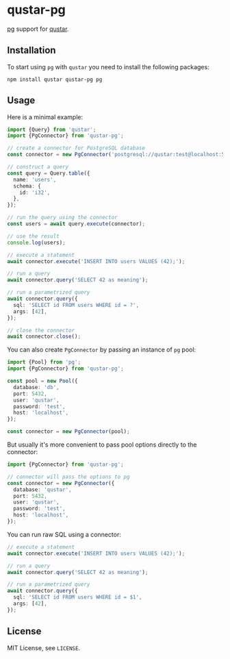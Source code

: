 # qustar-pg

[pg](https://www.npmjs.com/package/pg) support for [qustar](https://www.npmjs.com/package/qustar).

## Installation

To start using `pg` with `qustar` you need to install the following packages:

```
npm install qustar qustar-pg pg
```

## Usage

Here is a minimal example:

```ts
import {Query} from 'qustar';
import {PgConnector} from 'qustar-pg';

// create a connector for PostgreSQL database
const connector = new PgConnector('postgresql://qustar:test@localhost:5432/db');

// construct a query
const query = Query.table({
  name: 'users',
  schema: {
    id: 'i32',
  },
});

// run the query using the connector
const users = await query.execute(connector);

// use the result
console.log(users);

// execute a statement
await connector.execute('INSERT INTO users VALUES (42);');

// run a query
await connector.query('SELECT 42 as meaning');

// run a parametrized query
await connector.query({
  sql: 'SELECT id FROM users WHERE id = ?',
  args: [42],
});

// close the connector
await connector.close();
```

You can also create `PgConnector` by passing an instance of `pg` pool:

```ts
import {Pool} from 'pg';
import {PgConnector} from 'qustar-pg';

const pool = new Pool({
  database: 'db',
  port: 5432,
  user: 'qustar',
  password: 'test',
  host: 'localhost',
});

const connector = new PgConnector(pool);
```

But usually it's more convenient to pass pool options directly to the connector:

```ts
import {PgConnector} from 'qustar-pg';

// connector will pass the options to pg
const connector = new PgConnector({
  database: 'qustar',
  port: 5432,
  user: 'qustar',
  password: 'test',
  host: 'localhost',
});
```

You can run raw SQL using a connector:

```ts
// execute a statement
await connector.execute('INSERT INTO users VALUES (42);');

// run a query
await connector.query('SELECT 42 as meaning');

// run a parametrized query
await connector.query({
  sql: 'SELECT id FROM users WHERE id = $1',
  args: [42],
});
```

## License

MIT License, see `LICENSE`.
